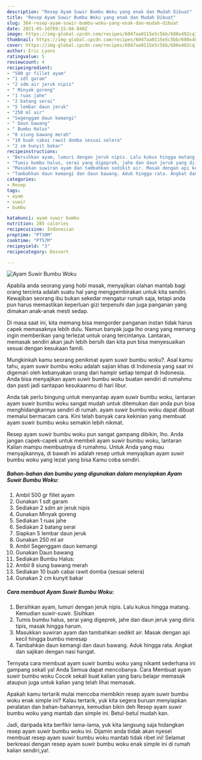 ```yaml
---
description: "Resep Ayam Suwir Bumbu Woku yang enak dan Mudah Dibuat"
title: "Resep Ayam Suwir Bumbu Woku yang enak dan Mudah Dibuat"
slug: 364-resep-ayam-suwir-bumbu-woku-yang-enak-dan-mudah-dibuat
date: 2021-05-16T09:15:04.848Z
image: https://img-global.cpcdn.com/recipes/6047aa0115e5c5bb/680x482cq70/ayam-suwir-bumbu-woku-foto-resep-utama.jpg
thumbnail: https://img-global.cpcdn.com/recipes/6047aa0115e5c5bb/680x482cq70/ayam-suwir-bumbu-woku-foto-resep-utama.jpg
cover: https://img-global.cpcdn.com/recipes/6047aa0115e5c5bb/680x482cq70/ayam-suwir-bumbu-woku-foto-resep-utama.jpg
author: Eric Lyons
ratingvalue: 5
reviewcount: 4
recipeingredient:
- "500 gr fillet ayam"
- "1 sdt garam"
- "2 sdm air jeruk nipis"
- " Minyak goreng"
- "1 ruas jahe"
- "2 batang serai"
- "5 lembar daun jeruk"
- "250 ml air"
- "Segenggam daun kemangi"
- " Daun bawang"
- " Bumbu Halus"
- "8 siung bawang merah"
- "10 buah cabai rawit domba sesuai selera"
- "2 cm kunyit bakar"
recipeinstructions:
- "Bersihkan ayam, lumuri dengan jeruk nipis. Lalu kukus hingga matang. Kemudian suwir-suwir. Sisihkan"
- "Tumis bumbu halus, serai yang digeprek, jahe dan daun jeruk yang diiris tipis, masak hingga harum."
- "Masukkan suwiran ayam dan tambahkan sedikit air. Masak dengan api kecil hingga bumbu meresap"
- "Tambahkan daun kemangi dan daun bawang. Aduk hingga rata. Angkat dan sajikan dengan nasi hangat."
categories:
- Resep
tags:
- ayam
- suwir
- bumbu

katakunci: ayam suwir bumbu 
nutrition: 285 calories
recipecuisine: Indonesian
preptime: "PT30M"
cooktime: "PT57M"
recipeyield: "3"
recipecategory: Dessert

---
```



![Ayam Suwir Bumbu Woku](https://img-global.cpcdn.com/recipes/6047aa0115e5c5bb/680x482cq70/ayam-suwir-bumbu-woku-foto-resep-utama.jpg)

Apabila anda seorang yang hobi masak, menyajikan olahan mantab bagi orang tercinta adalah suatu hal yang menggembirakan untuk kita sendiri. Kewajiban seorang ibu bukan sekedar mengatur rumah saja, tetapi anda pun harus memastikan keperluan gizi terpenuhi dan juga panganan yang dimakan anak-anak mesti sedap.

Di masa  saat ini, kita memang bisa mengorder panganan instan tidak harus capek memasaknya lebih dulu. Namun banyak juga lho orang yang memang ingin memberikan yang terlezat untuk orang tercintanya. Lantaran, memasak sendiri akan jauh lebih bersih dan kita pun bisa menyesuaikan sesuai dengan kesukaan famili. 



Mungkinkah kamu seorang penikmat ayam suwir bumbu woku?. Asal kamu tahu, ayam suwir bumbu woku adalah sajian khas di Indonesia yang saat ini digemari oleh kebanyakan orang dari hampir setiap tempat di Indonesia. Anda bisa menyajikan ayam suwir bumbu woku buatan sendiri di rumahmu dan pasti jadi santapan kesukaanmu di hari libur.

Anda tak perlu bingung untuk menyantap ayam suwir bumbu woku, lantaran ayam suwir bumbu woku sangat mudah untuk ditemukan dan anda pun bisa menghidangkannya sendiri di rumah. ayam suwir bumbu woku dapat dibuat memalui bermacam cara. Kini telah banyak cara kekinian yang membuat ayam suwir bumbu woku semakin lebih nikmat.

Resep ayam suwir bumbu woku pun sangat gampang dibikin, lho. Anda jangan capek-capek untuk membeli ayam suwir bumbu woku, lantaran Kalian mampu membuatnya di rumahmu. Untuk Anda yang mau menyajikannya, di bawah ini adalah resep untuk menyajikan ayam suwir bumbu woku yang lezat yang bisa Kamu coba sendiri.

<!--inarticleads1-->

##### Bahan-bahan dan bumbu yang digunakan dalam menyiapkan Ayam Suwir Bumbu Woku:

1. Ambil 500 gr fillet ayam
1. Gunakan 1 sdt garam
1. Sediakan 2 sdm air jeruk nipis
1. Gunakan  Minyak goreng
1. Sediakan 1 ruas jahe
1. Sediakan 2 batang serai
1. Siapkan 5 lembar daun jeruk
1. Gunakan 250 ml air
1. Ambil Segenggam daun kemangi
1. Gunakan  Daun bawang
1. Sediakan  Bumbu Halus:
1. Ambil 8 siung bawang merah
1. Sediakan 10 buah cabai rawit domba (sesuai selera)
1. Gunakan 2 cm kunyit bakar




<!--inarticleads2-->

##### Cara membuat Ayam Suwir Bumbu Woku:

1. Bersihkan ayam, lumuri dengan jeruk nipis. Lalu kukus hingga matang. Kemudian suwir-suwir. Sisihkan
1. Tumis bumbu halus, serai yang digeprek, jahe dan daun jeruk yang diiris tipis, masak hingga harum.
1. Masukkan suwiran ayam dan tambahkan sedikit air. Masak dengan api kecil hingga bumbu meresap
1. Tambahkan daun kemangi dan daun bawang. Aduk hingga rata. Angkat dan sajikan dengan nasi hangat.




Ternyata cara membuat ayam suwir bumbu woku yang nikamt sederhana ini gampang sekali ya! Anda Semua dapat mencobanya. Cara Membuat ayam suwir bumbu woku Cocok sekali buat kalian yang baru belajar memasak ataupun juga untuk kalian yang telah lihai memasak.

Apakah kamu tertarik mulai mencoba membikin resep ayam suwir bumbu woku enak simple ini? Kalau tertarik, yuk kita segera buruan menyiapkan peralatan dan bahan-bahannya, kemudian bikin deh Resep ayam suwir bumbu woku yang mantab dan simple ini. Betul-betul mudah kan. 

Jadi, daripada kita berfikir lama-lama, yuk kita langsung saja hidangkan resep ayam suwir bumbu woku ini. Dijamin anda tiidak akan nyesel membuat resep ayam suwir bumbu woku mantab tidak ribet ini! Selamat berkreasi dengan resep ayam suwir bumbu woku enak simple ini di rumah kalian sendiri,ya!.

